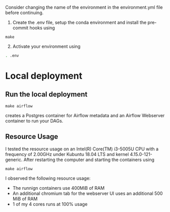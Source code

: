Consider changing the name of the environment in the environment.yml file before continuing.

1. Create the .env file, setup the conda environment and install the pre-commit hooks using
````
make
````
2. Activate your environment using
````bash
. .env
````


# Local deployment
## Run the local deployment
````
make airflow
````
creates a Postgres container for Airflow metadata and an Airflow Webserver container to run your DAGs.

## Resource Usage
I tested the resource usage on an Intel(R) Core(TM) i3-5005U CPU with a frequency of 2.00GHz under Kubuntu 18.04 LTS and kernel 4.15.0-121-generic.
After restarting the computer and starting the containers using
````
make airflow
````
I observed the following resource usage:
- The runnign containers use 400MiB of RAM
- An additional chromium tab for the webserver UI uses an additional 500 MiB of RAM
- 1 of my 4 cores runs at 100% usage
